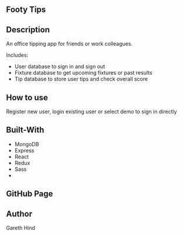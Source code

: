 ## Footy Tips

## Description

An office tipping app for friends or work colleagues.

Includes:
- User database to sign in and sign out
- Fixture database to get upcoming fixtures or past results
- Tip database to store user tips and check overall score

## How to use

Register new user, login existing user or select demo to sign in directly

## Built-With

- MongoDB
- Express
- React
- Redux
- Sass
- 
## GitHub Page

## Author
Gareth Hind
